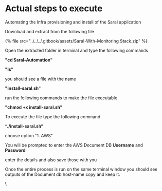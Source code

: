 # Actual steps to execute

Automating the Infra provisioning and install of the Saral application

Download and extract from the following file

{% file src="../../../.gitbook/assets/Saral-With-Monitoring Stack.zip" %}

Open the extracted folder in terminal and type the following commands

**"cd Saral-Automation"**

**"ls"**

you should see a file with the name

**"install-saral.sh"**

run the following commands to make the file executable

**"chmod +x install-saral.sh"**

To execute the file type the following command

**“./install-saral.sh”**

choose option "1. AWS"



You will be prompted to enter the AWS Document DB **Username** and **Password**

enter the details and also save those with you

Once the entire process is run on the same terminal window you should see outputs of the Document db host-name copy and keep it.

\
